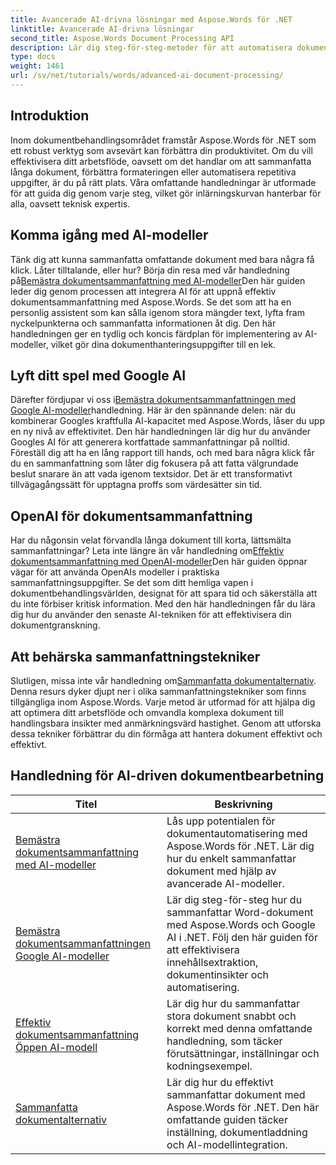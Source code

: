 ```yaml
---
title: Avancerade AI-drivna lösningar med Aspose.Words för .NET
linktitle: Avancerade AI-drivna lösningar
second_title: Aspose.Words Document Processing API
description: Lär dig steg-för-steg-metoder för att automatisera dokumentskapande, manipulation och analys med AI-drivna insikter och bearbetningsmöjligheter.
type: docs
weight: 1461
url: /sv/net/tutorials/words/advanced-ai-document-processing/
---
```

## Introduktion

Inom dokumentbehandlingsområdet framstår Aspose.Words för .NET som ett robust verktyg som avsevärt kan förbättra din produktivitet. Om du vill effektivisera ditt arbetsflöde, oavsett om det handlar om att sammanfatta långa dokument, förbättra formateringen eller automatisera repetitiva uppgifter, är du på rätt plats. Våra omfattande handledningar är utformade för att guida dig genom varje steg, vilket gör inlärningskurvan hanterbar för alla, oavsett teknisk expertis.

## Komma igång med AI-modeller

 Tänk dig att kunna sammanfatta omfattande dokument med bara några få klick. Låter tilltalande, eller hur? Börja din resa med vår handledning på[Bemästra dokumentsammanfattning med AI-modeller](./mastering-document-summarization-ai-model/)Den här guiden leder dig genom processen att integrera AI för att uppnå effektiv dokumentsammanfattning med Aspose.Words. Se det som att ha en personlig assistent som kan sålla igenom stora mängder text, lyfta fram nyckelpunkterna och sammanfatta informationen åt dig. Den här handledningen ger en tydlig och koncis färdplan för implementering av AI-modeller, vilket gör dina dokumenthanteringsuppgifter till en lek.

## Lyft ditt spel med Google AI

 Därefter fördjupar vi oss i[Bemästra dokumentsammanfattningen med Google AI-modeller](./mastering-document-summarization-google-ai-model/)handledning. Här är den spännande delen: när du kombinerar Googles kraftfulla AI-kapacitet med Aspose.Words, låser du upp en ny nivå av effektivitet. Den här handledningen lär dig hur du använder Googles AI för att generera kortfattade sammanfattningar på nolltid. Föreställ dig att ha en lång rapport till hands, och med bara några klick får du en sammanfattning som låter dig fokusera på att fatta välgrundade beslut snarare än att vada igenom textsidor. Det är ett transformativt tillvägagångssätt för upptagna proffs som värdesätter sin tid.

## OpenAI för dokumentsammanfattning

 Har du någonsin velat förvandla långa dokument till korta, lättsmälta sammanfattningar? Leta inte längre än vår handledning om[Effektiv dokumentsammanfattning med OpenAI-modeller](./efficient-document-summarization-openai-model/)Den här guiden öppnar vägar för att använda OpenAIs modeller i praktiska sammanfattningsuppgifter. Se det som ditt hemliga vapen i dokumentbehandlingsvärlden, designat för att spara tid och säkerställa att du inte förbiser kritisk information. Med den här handledningen får du lära dig hur du använder den senaste AI-tekniken för att effektivisera din dokumentgranskning.

## Att behärska sammanfattningstekniker

 Slutligen, missa inte vår handledning om[Sammanfatta dokumentalternativ](./summarize-documents-options/). Denna resurs dyker djupt ner i olika sammanfattningstekniker som finns tillgängliga inom Aspose.Words. Varje metod är utformad för att hjälpa dig att optimera ditt arbetsflöde och omvandla komplexa dokument till handlingsbara insikter med anmärkningsvärd hastighet. Genom att utforska dessa tekniker förbättrar du din förmåga att hantera dokument effektivt och effektivt.

 ## Handledning för AI-driven dokumentbearbetning
| Titel | Beskrivning |
| --- | --- |
| [Bemästra dokumentsammanfattning med AI-modeller](./mastering-document-summarization-ai-model/) | Lås upp potentialen för dokumentautomatisering med Aspose.Words för .NET. Lär dig hur du enkelt sammanfattar dokument med hjälp av avancerade AI-modeller. |
| [Bemästra dokumentsammanfattningen Google AI-modeller](./mastering-document-summarization-google-ai-model/) | Lär dig steg-för-steg hur du sammanfattar Word-dokument med Aspose.Words och Google AI i .NET. Följ den här guiden för att effektivisera innehållsextraktion, dokumentinsikter och automatisering. |
| [Effektiv dokumentsammanfattning Öppen AI-modell](./efficient-document-summarization-openai-model/) | Lär dig hur du sammanfattar stora dokument snabbt och korrekt med denna omfattande handledning, som täcker förutsättningar, inställningar och kodningsexempel. |
| [Sammanfatta dokumentalternativ](./summarize-documents-options/) | Lär dig hur du effektivt sammanfattar dokument med Aspose.Words för .NET. Den här omfattande guiden täcker inställning, dokumentladdning och AI-modellintegration. |